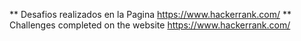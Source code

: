 ** Desafios realizados en la Pagina https://www.hackerrank.com/ 
** Challenges completed on the website https://www.hackerrank.com/
